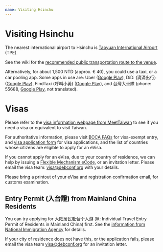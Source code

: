 ```yaml
---
name: Visiting Hsinchu
---
```

Visiting Hsinchu
================

The nearest international airport to Hsinchu is [Taoyuan International
Airport][TPE] (TPE).

See the wiki for the [recommended public transportation route to the
venue][public-transit].

[TPE]: http://www.taoyuan-airport.com/english/Index
[public-transit]: https://wiki.debconf.org/wiki/DebConf18/Getting_Around

Alternatively, for about 1,500 NTD (approx. € 40), you could use a taxi, or a car pooling app.
Some apps in use are:
Uber ([Google Play][gp-uber]),
DiDi (滴滴出行) ([Google Play][gp-didi]),
FindTaxi (呼叫小黃) ([Google Play][gp-findtaxi]), and
台灣大車隊 (phone: 55688, [Google Play][gp-taiwantaxi], not translated).

[gp-uber]: https://play.google.com/store/apps/details?id=com.ubercab
[gp-didi]: https://play.google.com/store/apps/details?id=com.sdu.didi.psnger
[gp-findtaxi]: https://play.google.com/store/apps/details?id=org.sleepnova.android.taxi
[gp-taiwantaxi]: https://play.google.com/store/apps/details?id=dbx.taiwantaxi

Visas
=====

Please refer to the [visa information webpage from
MeetTaiwan][meettaiwan] to see if you need a visa or equivalent to visit
Taiwan.

[meettaiwan]: https://www.meettaiwan.com/en_US/menu/M0000795/General%20Information.html

For authoritative information, please visit [BOCA FAQs][boca] for
visa-exempt entry, and [visa application form][visa-form] for visa
applications, and the list of countries whose citizens are eligible to
apply for an eVisa.

If you cannot apply for an eVisa, due to your country of residence, we
can help by issuing a [Flexible Mechanism eCode][flexible-mechanism], or
an invitation letter.
Please email the visa team: [visa@debconf.org][] with your details.

[boca]: https://www.boca.gov.tw/lp-149-2.html
[visa-form]: https://visawebapp.boca.gov.tw
[flexible-mechanism]: https://www.meettaiwan.com/en_US/menu/M0000796/Flexible%20Mechanism.html

Please bring a printout of your eVisa and registration confirmation
email, for customs examination.

Entry Permit (入台證) from Mainland China Residents
---------------------------------------------------

You can try applying for 大陆居民赴台个人游 (lit: Individual Travel Entry
Permit of Residents in Mainland China) first.
See the [information from National Immigration Agency][nia] for details.

[nia]: https://www.immigration.gov.tw/np.asp?ctNode=32629

If your city of residence does not have this, or the application
fails, please email the visa team [visa@debconf.org][] for an invitation
letter.

[visa@debconf.org]: mailto:visa@debconf.org
